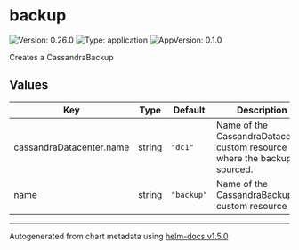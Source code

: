 # backup

![Version: 0.26.0](https://img.shields.io/badge/Version-0.26.0-informational?style=flat-square) ![Type: application](https://img.shields.io/badge/Type-application-informational?style=flat-square) ![AppVersion: 0.1.0](https://img.shields.io/badge/AppVersion-0.1.0-informational?style=flat-square)

Creates a CassandraBackup

## Values

| Key | Type | Default | Description |
|-----|------|---------|-------------|
| cassandraDatacenter.name | string | `"dc1"` | Name of the CassandraDatacenter custom resource where the backup is sourced. |
| name | string | `"backup"` | Name of the CassandraBackup custom resource |

----------------------------------------------
Autogenerated from chart metadata using [helm-docs v1.5.0](https://github.com/norwoodj/helm-docs/releases/v1.5.0)
